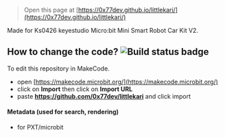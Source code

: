 > Open this page at [https://0x77dev.github.io/littlekari/](https://0x77dev.github.io/littlekari/)

Made for Ks0426 keyestudio Micro:bit Mini Smart Robot Car Kit V2.

## How to change the code? ![Build status badge](https://github.com/0x77dev/littlekari/workflows/MakeCode/badge.svg)

To edit this repository in MakeCode.

* open [https://makecode.microbit.org/](https://makecode.microbit.org/)
* click on **Import** then click on **Import URL**
* paste **https://github.com/0x77dev/littlekari** and click import

#### Metadata (used for search, rendering)

* for PXT/microbit
<script src="https://makecode.com/gh-pages-embed.js"></script><script>makeCodeRender("{{ site.makecode.home_url }}", "{{ site.github.owner_name }}/{{ site.github.repository_name }}");</script>
